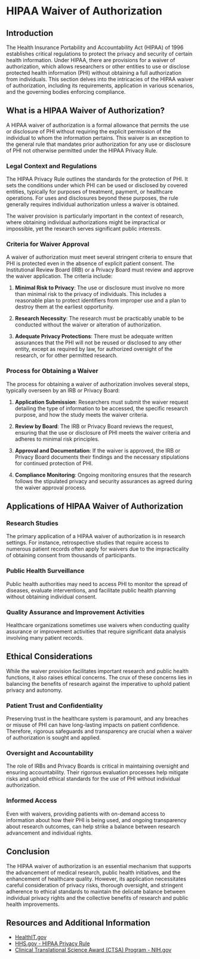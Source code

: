 # HIPAA Waiver of Authorization

## Introduction
The Health Insurance Portability and Accountability Act (HIPAA) of 1996 establishes critical regulations to protect the privacy and security of certain health information. Under HIPAA, there are provisions for a waiver of authorization, which allows researchers or other entities to use or disclose protected health information (PHI) without obtaining a full authorization from individuals. This section delves into the intricacies of the HIPAA waiver of authorization, including its requirements, application in various scenarios, and the governing bodies enforcing compliance.

## What is a HIPAA Waiver of Authorization?
A HIPAA waiver of authorization is a formal allowance that permits the use or disclosure of PHI without requiring the explicit permission of the individual to whom the information pertains. This waiver is an exception to the general rule that mandates prior authorization for any use or disclosure of PHI not otherwise permitted under the HIPAA Privacy Rule. 

### Legal Context and Regulations
The HIPAA Privacy Rule outlines the standards for the protection of PHI. It sets the conditions under which PHI can be used or disclosed by covered entities, typically for purposes of treatment, payment, or healthcare operations. For uses and disclosures beyond these purposes, the rule generally requires individual authorization unless a waiver is obtained. 

The waiver provision is particularly important in the context of research, where obtaining individual authorizations might be impractical or impossible, yet the research serves significant public interests. 

### Criteria for Waiver Approval
A waiver of authorization must meet several stringent criteria to ensure that PHI is protected even in the absence of explicit patient consent. The Institutional Review Board (IRB) or a Privacy Board must review and approve the waiver application. The criteria include:

1. **Minimal Risk to Privacy**: The use or disclosure must involve no more than minimal risk to the privacy of individuals. This includes a reasonable plan to protect identifiers from improper use and a plan to destroy them at the earliest opportunity.
   
2. **Research Necessity**: The research must be practicably unable to be conducted without the waiver or alteration of authorization.
   
3. **Adequate Privacy Protections**: There must be adequate written assurances that the PHI will not be reused or disclosed to any other entity, except as required by law, for authorized oversight of the research, or for other permitted research.

### Process for Obtaining a Waiver
The process for obtaining a waiver of authorization involves several steps, typically overseen by an IRB or Privacy Board:

1. **Application Submission**: Researchers must submit the waiver request detailing the type of information to be accessed, the specific research purpose, and how the study meets the waiver criteria.
   
2. **Review by Board**: The IRB or Privacy Board reviews the request, ensuring that the use or disclosure of PHI meets the waiver criteria and adheres to minimal risk principles.
   
3. **Approval and Documentation**: If the waiver is approved, the IRB or Privacy Board documents their findings and the necessary stipulations for continued protection of PHI.
   
4. **Compliance Monitoring**: Ongoing monitoring ensures that the research follows the stipulated privacy and security assurances as agreed during the waiver approval process.


## Applications of HIPAA Waiver of Authorization

### Research Studies
The primary application of a HIPAA waiver of authorization is in research settings. For instance, retrospective studies that require access to numerous patient records often apply for waivers due to the impracticality of obtaining consent from thousands of participants.

### Public Health Surveillance
Public health authorities may need to access PHI to monitor the spread of diseases, evaluate interventions, and facilitate public health planning without obtaining individual consent.

### Quality Assurance and Improvement Activities
Healthcare organizations sometimes use waivers when conducting quality assurance or improvement activities that require significant data analysis involving many patient records.

## Ethical Considerations
While the waiver provision facilitates important research and public health functions, it also raises ethical concerns. The crux of these concerns lies in balancing the benefits of research against the imperative to uphold patient privacy and autonomy. 

### Patient Trust and Confidentiality
Preserving trust in the healthcare system is paramount, and any breaches or misuse of PHI can have long-lasting impacts on patient confidence. Therefore, rigorous safeguards and transparency are crucial when a waiver of authorization is sought and applied.

### Oversight and Accountability
The role of IRBs and Privacy Boards is critical in maintaining oversight and ensuring accountability. Their rigorous evaluation processes help mitigate risks and uphold ethical standards for the use of PHI without individual authorization.

### Informed Access
Even with waivers, providing patients with on-demand access to information about how their PHI is being used, and ongoing transparency about research outcomes, can help strike a balance between research advancement and individual rights.

## Conclusion
The HIPAA waiver of authorization is an essential mechanism that supports the advancement of medical research, public health initiatives, and the enhancement of healthcare quality. However, its application necessitates careful consideration of privacy risks, thorough oversight, and stringent adherence to ethical standards to maintain the delicate balance between individual privacy rights and the collective benefits of research and public health improvements.

## Resources and Additional Information
- [HealthIT.gov](https://www.healthit.gov)
- [HHS.gov - HIPAA Privacy Rule](https://www.hhs.gov/hipaa/for-professionals/privacy/index.html)
- [Clinical Translational Science Award (CTSA) Program - NIH.gov](https://ncats.nih.gov/ctsa)